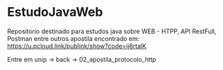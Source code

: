 # EstudoJavaWeb
Repositorio destinado para estudos java sobre WEB -  HTPP, API RestFull, Postman entre outros
apostila encontrado em:
https://u.pcloud.link/publink/show?code=ij6rtalK

Entre em unip -> back -> 02_apostila_protocolo_http